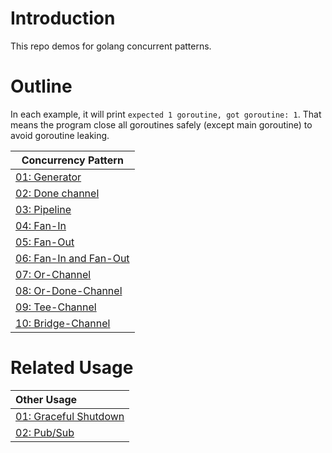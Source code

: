 # Introduction

This repo demos for golang concurrent patterns. 

# Outline

In each example, it will print `expected 1 goroutine, got goroutine: 1`. That means the program close all goroutines safely (except main goroutine) to avoid goroutine leaking.

| Concurrency Pattern                           |
|-----------------------------------------------|
 | [01: Generator](./01-generator)               | 
 | [02: Done channel](./02-done-channel)         | 
 | [03: Pipeline](./03-pipeline)                 | 
 | [04: Fan-In](./04-fan-in)                     | 
 | [05: Fan-Out](./05-fan-out)                   | 
 | [06: Fan-In and Fan-Out](./06-fan-in-fan-out) |
 | [07: Or-Channel](./07-or-channel)             |
 | [08: Or-Done-Channel](./08-or-done-channel)   |
 | [09: Tee-Channel](./09-tee-channel)           |
 | [10: Bridge-Channel](./00-bridge-channel)     |

# Related Usage

| Other Usage                                  |
|:---------------------------------------------|
| [01: Graceful Shutdown](./other/01-graceful) | 
| [02: Pub/Sub](./other/02-pub-sub)            |
